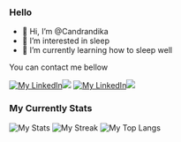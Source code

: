 ### Hello
- 👋 Hi, I’m @Candrandika
- 👀 I’m interested in sleep
- 🌱 I’m currently learning how to sleep well

You can contact me bellow

[![My LinkedIn](https://img.shields.io/badge/-white?style=for-the-badge&logo=gmail&logoColor=red)![](https://img.shields.io/badge/Gmail-red?style=for-the-badge)](mailto:candrandika999@gmail.com)
[![My LinkedIn](https://img.shields.io/badge/-white?style=for-the-badge&logo=instagram&logoColor=ff3050)![](https://img.shields.io/badge/Instagram-ff3251?style=for-the-badge)](https://www.instagram.com/candra_andika99)

<!---
Candrandika/Candrandika is a ✨ special ✨ repository because its `README.md` (this file) appears on your GitHub profile.
You can click the Preview link to take a look at your changes.
--->

### My Currently Stats
![My Stats](https://github-readme-stats.vercel.app/api?username=candrandika&show_icons=true&theme=radical&hide_border=true)
![My Streak](https://github-readme-streak-stats.herokuapp.com?user=candrandika&theme=radical&hide_border=true)
![My Top Langs](https://github-readme-stats.vercel.app/api/top-langs/?username=candrandika&layout=compact&theme=radical&hide_border=true)

